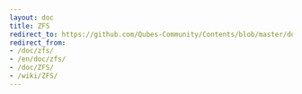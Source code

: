 ```yaml
---
layout: doc
title: ZFS
redirect_to: https://github.com/Qubes-Community/Contents/blob/master/docs/configuration/zfs.md
redirect_from:
- /doc/zfs/
- /en/doc/zfs/
- /doc/ZFS/
- /wiki/ZFS/
---
```


